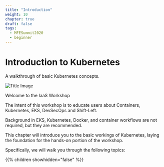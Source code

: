 ```yaml
---
title: "Introduction"
weight: 10
chapter: true
draft: false
tags:
  - MFESummit2020
  - beginner
---
```


# Introduction to Kubernetes

A walkthrough of basic Kubernetes concepts.

![Title Image](/images/introduction/eks-product-page.png?classes=border,shadow)

Welcome to the IaaS Workshop

The intent of this workshop is to educate users about Containers, Kubernetes, EKS, DevSecOps and Shift-Left.

Background in EKS, Kubernetes, Docker, and container workflows are not required, but they are recommended.

This chapter will introduce you to the basic workings of Kubernetes, laying the foundation for the hands-on portion of the workshop.

Specifically, we will walk you through the following topics:

{{% children showhidden="false" %}}
